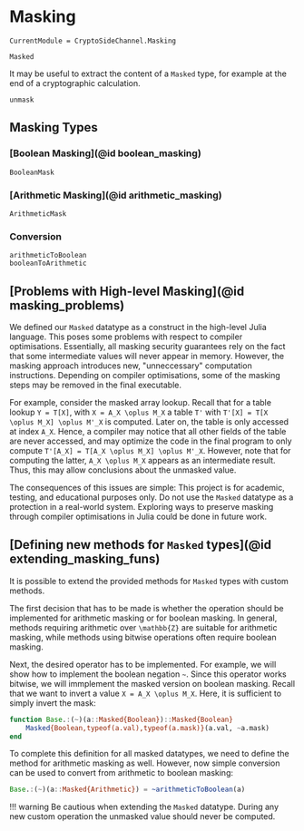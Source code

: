 # Masking

```@meta
CurrentModule = CryptoSideChannel.Masking
```

```@docs
Masked
```

It may be useful to extract the content of a `Masked` type, for example at the end of a cryptographic calculation.
```@docs
unmask
```


## Masking Types

### [Boolean Masking](@id boolean_masking)
```@docs
BooleanMask
```

### [Arithmetic Masking](@id arithmetic_masking)
```@docs
ArithmeticMask
```

### Conversion
```@docs
arithmeticToBoolean
booleanToArithmetic
```

## [Problems with High-level Masking](@id masking_problems)
We defined our `Masked` datatype as a construct in the high-level Julia language. This poses some problems with respect to compiler optimisations.
Essentially, all masking security guarantees rely on the fact that some intermediate values will never appear in memory. However, the masking approach introduces new, "unneccessary" computation instructions. Depending on compiler optimisations, some of the masking steps may be removed in the final executable.

For example, consider the masked array lookup. Recall that for a table lookup ``Y = T[X]``, with ``X = A_X \oplus M_X`` a table ``T'`` with ``T'[X] = T[X \oplus M_X] \oplus M'_X`` is computed. Later on, the table is only accessed at index ``A_X``. Hence, a compiler may notice that all other fields of the table are never accessed, and may optimize the code in the final program to only compute ``T'[A_X] = T[A_X \oplus M_X] \oplus M'_X``. However, note that for computing the latter, ``A_X \oplus M_X`` appears as an intermediate result. Thus, this may allow conclusions about the unmasked value.

The consequences of this issues are simple: This project is for academic, testing, and educational purposes only. Do not use the `Masked` datatype as a protection in a real-world system. Exploring ways to preserve masking through compiler optimisations in Julia could be done in future work.

## [Defining new methods for `Masked` types](@id extending_masking_funs)
It is possible to extend the provided methods for `Masked` types with custom methods.

The first decision that has to be made is whether the operation should be implemented for arithmetic masking or for boolean masking.
In general, methods requiring arithmetic over ``\mathbb{Z}`` are suitable for arithmetic masking, while methods using bitwise operations often require boolean masking.

Next, the desired operator has to be implemented. For example, we will show how to implement the boolean negation `~`. Since this operator works bitwise, we will immplement the masked version on boolean masking. Recall that we want to invert a value ``X = A_X \oplus M_X``. Here, it is sufficient to simply invert the mask:
```julia
function Base.:(~)(a::Masked{Boolean})::Masked{Boolean}
    Masked{Boolean,typeof(a.val),typeof(a.mask)}(a.val, ~a.mask)
end
```

To complete this definition for all masked datatypes, we need to define the method for arithmetic masking as well. However, now simple conversion can be used to convert from arithmetic to boolean masking:
```julia
Base.:(~)(a::Masked{Arithmetic}) = ~arithmeticToBoolean(a)
```

!!! warning
Be cautious when extending the `Masked` datatype. During any new custom operation the unmasked value should never be computed.